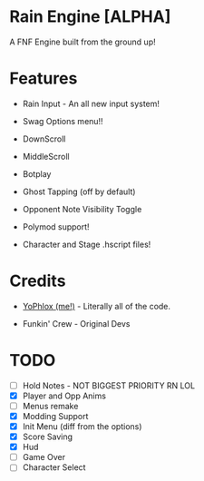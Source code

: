 # Rain Engine [ALPHA]

A FNF Engine built from the ground up!

# Features

* Rain Input - An all new input system!

* Swag Options menu!!

* DownScroll

* MiddleScroll

* Botplay

* Ghost Tapping (off by default)

* Opponent Note Visibility Toggle

* Polymod support!

* Character and Stage .hscript files!

# Credits

* [YoPhlox (me!)](https://x.com/yophlox) - Literally all of the code.

* Funkin' Crew - Original Devs

# TODO

- [ ] Hold Notes - NOT BIGGEST PRIORITY RN LOL
- [x] Player and Opp Anims
- [ ] Menus remake
- [x] Modding Support
- [x] Init Menu (diff from the options)
- [x] Score Saving
- [x] Hud
- [ ] Game Over
- [ ] Character Select
